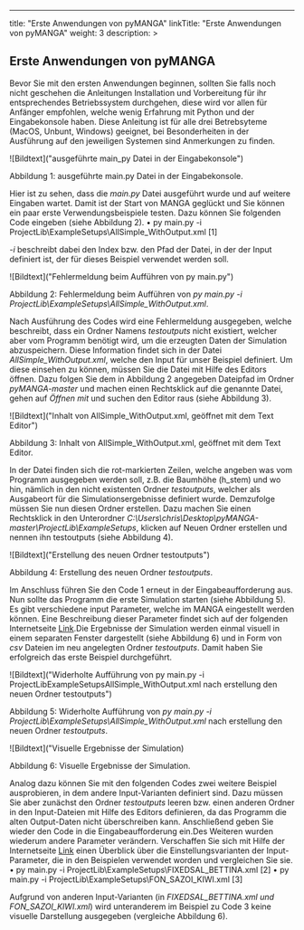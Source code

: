 ---
title: "Erste Anwendungen von pyMANGA"
linkTitle: "Erste Anwendungen von pyMANGA"
weight: 3
description: >

## Erste Anwendungen von pyMANGA 
Bevor Sie mit den ersten Anwendungen beginnen, sollten Sie falls noch nicht geschehen die Anleitungen Installation und Vorbereitung für ihr entsprechendes Betriebssystem durchgehen, diese wird vor allen für Anfänger empfohlen, welche wenig Erfahrung mit Python und der Eingabekonsole haben. Diese Anleitung ist für alle drei Betrebsyteme (MacOS, Unbunt, Windows) geeignet, bei Besonderheiten in der Ausführung auf den jeweiligen Systemen sind Anmerkungen zu finden.   

![Bildtext]("ausgeführte main_py Datei in der Eingabekonsole")

Abbildung 1: ausgeführte main.py Datei in der Eingabekonsole.

Hier ist zu sehen, dass die *main.py* Datei ausgeführt wurde und auf weitere Eingaben wartet. Damit ist der Start von MANGA geglückt und Sie können ein paar erste Verwendungsbeispiele testen. Dazu können Sie folgenden Code eingeben (siehe Abbildung 2).
•	py main.py -i ProjectLib\ExampleSetups\AllSimple_WithOutput.xml		[1]

*-i* beschreibt dabei den Index bzw. den Pfad der Datei, in der der Input definiert ist, der für dieses Beispiel verwendet werden soll.   


![Bildtext]("Fehlermeldung beim Aufführen von py main.py")

Abbildung 2: Fehlermeldung beim Aufführen von *py main.py -i ProjectLib\ExampleSetups\AllSimple_WithOutput.xml*.

Nach Ausführung des Codes wird eine Fehlermeldung ausgegeben, welche beschreibt, dass ein Ordner Namens *testoutputs* nicht existiert, welcher aber vom Programm benötigt wird, um die erzeugten Daten der Simulation abzuspeichern. Diese Information findet sich in der Datei *AllSimple_WithOutput.xml*, welche den Input für unser Beispiel definiert. Um diese einsehen zu können, müssen Sie die Datei mit Hilfe des Editors öffnen. Dazu folgen Sie dem in Abbildung 2 angegeben Dateipfad im Ordner *pyMANGA-master* und machen einen Rechtsklick auf die genannte Datei, gehen auf *Öffnen mit* und suchen den Editor raus (siehe Abbildung 3).


![Bildtext]("Inhalt von AllSimple_WithOutput.xml, geöffnet mit dem Text Editor")

Abbildung 3: Inhalt von AllSimple_WithOutput.xml, geöffnet mit dem Text Editor.

In der Datei finden sich die rot-markierten Zeilen, welche angeben was vom Programm ausgegeben werden soll, z.B. die Baumhöhe (h_stem) und wo hin, nämlich in den nicht existenten Ordner *testoutputs*, welcher als Ausgabeort für die Simulationsergebnisse definiert wurde. Demzufolge müssen Sie nun diesen Ordner erstellen. Dazu machen Sie einen Rechtsklick in den Unterordner *C:\Users\chris\Desktop\pyMANGA-master\ProjectLib\ExampleSetups*, klicken auf Neuen Ordner erstellen und nennen ihn testoutputs (siehe Abbildung 4).

![Bildtext]("Erstellung des neuen Ordner testoutputs")

Abbildung 4: Erstellung des neuen Ordner *testoutputs*.

Im Anschluss führen Sie den Code 1 erneut in der Eingabeaufforderung aus. Nun sollte das Programm die erste Simulation starten (siehe Abbildung 5). Es gibt verschiedene input Parameter, welche im MANGA eingestellt werden können. Eine Beschreibung dieser Parameter findet sich auf der folgenden Internetseite [Link](https://jbathmann.github.io/pyMANGA/project_dox__MangaProject__MangaProject.html "https://jbathmann.github.io/pyMANGA/project_dox__MangaProject__MangaProject.html").Die Ergebnisse der Simulation werden einmal visuell in einem separaten Fenster dargestellt (siehe Abbildung 6) und in Form von *csv* Dateien im neu angelegten Ordner *testoutputs*. Damit haben Sie erfolgreich das erste Beispiel durchgeführt. 

![Bildtext]("Widerholte Aufführung von py main.py -i ProjectLibExampleSetupsAllSimple_WithOutput.xml nach erstellung den neuen Ordner testoutputs")

Abbildung 5: Widerholte Aufführung von *py main.py -i ProjectLib\ExampleSetups\AllSimple_WithOutput.xml* nach erstellung den neuen Ordner *testoutputs*.

![Bildtext]("Visuelle Ergebnisse der Simulation)

Abbildung 6: Visuelle Ergebnisse der Simulation.

Analog dazu können Sie mit den folgenden Codes zwei weitere Beispiel ausprobieren, in dem andere Input-Varianten definiert sind. Dazu müssen Sie aber zunächst den Ordner *testoutputs* leeren bzw. einen anderen Ordner in den Input-Dateien mit Hilfe des Editors definieren, da das Programm die alten Output-Daten nicht überschreiben kann. Anschließend geben Sie wieder den Code in die Eingabeaufforderung ein.Des Weiteren wurden wiederum andere Parameter verändern. Verschaffen Sie sich mit Hilfe der Internetseite [Link](https://jbathmann.github.io/pyMANGA/project_dox__MangaProject__MangaProject.html "https://jbathmann.github.io/pyMANGA/project_dox__MangaProject__MangaProject.html") einen Überblick über die Einstellungsvarianten der Input-Parameter, die in den Beispielen verwendet worden und vergleichen Sie sie.       
•	py main.py -i ProjectLib\ExampleSetups\FIXEDSAL_BETTINA.xml 		[2] 
•	py main.py -i ProjectLib\ExampleSetups\FON_SAZOI_KIWI.xml		[3]

Aufgrund von anderen Input-Varianten (in *FIXEDSAL_BETTINA.xml und FON_SAZOI_KIWI.xml*) wird unteranderem im Beispiel zu Code 3 keine visuelle Darstellung ausgegeben (vergleiche Abbildung 6).      
